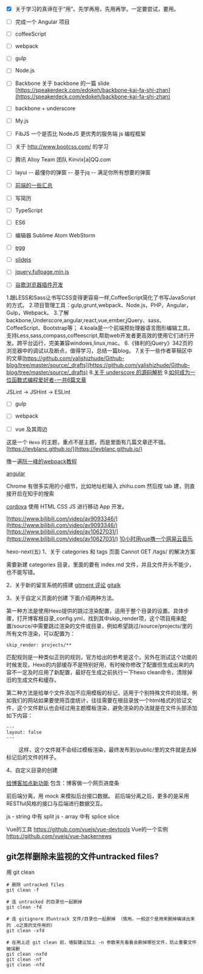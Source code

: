 - [x] 关于学习的真谛在于“用”。先学再用，先用再学。一定要尝试，要用。
- [ ] 完成一个 Angular 项目
- [ ] coffeeScript
- [ ] webpack
- [ ] gulp
- [ ] Node.js
- [ ] Backbone
关于 backbone 的一篇 slide [https://speakerdeck.com/edokeh/backbone-kai-fa-shi-zhan](https://speakerdeck.com/edokeh/backbone-kai-fa-shi-zhan)
- [ ] backbone + underscore
- [ ] My.js
- [ ] FibJS 一个是否比 NodeJS 更优秀的服务端 js 编程框架
- [ ] 关于 http://www.bootcss.com/ 的学习
- [ ] 腾讯 Alloy Team 团队 Kinvix[a]QQ.com
- [ ] layui -- 最懂你的弹窗 -- 基于jq -- 满足你所有想要的弹窗
- [ ] [前端的一些汇总](https://github.com/helloqingfeng)
- [ ] 写简历
- [ ] TypeScript
- [ ] ES6
- [ ] 编辑器 Sublime Atom WebStorm
- [ ] [egg](https://egghead.io/)
- [ ] [slidejs](http://slidesjs.com/)
- [ ] [jquery.fullpage.min.js](http://www.dowebok.com/demo/2014/77/)
- [ ] [谷歌浏览器插件开发](http://open.chrome.360.cn/extension_dev/overview.html)


1.跟LESS和Sass让书写CSS变得更容易一样,CoffeeScript简化了书写JavaScript的方式。
2.项目管理工具：gulp,grunt,webpack、Node.js，PHP，Angular，Gulp，Webpack。
3.了解backbone,Underscore,angular,react,vue,ember,jQuery、sass、CoffeeScript、Bootstrap等；
4.koala是一个前端预处理器语言图形编辑工具，支持Less,sass,compass,coffeescript,帮助web开发者更高效的使用它们进行开发。跨平台运行，完美兼容windows,linux,mac。
6.《锋利的jQuery》342页的浏览器中的调试以及断点，值得学习，总结一篇blog。
7.关于一些作者草稿区中的文章[https://github.com/yalishizhude/Github-blog/tree/master/source/_drafts](https://github.com/yalishizhude/Github-blog/tree/master/source/_drafts)
8.[关于 underscore 的源码解析](http://www.cnblogs.com/shytong/p/5901753.html)
9.[如何成为一位函数式编程爱好者-一共6篇文章](http://www.w3cplus.com/javascript/so-you-want-to-be-a-functional-programmer-part-2.html)

JSLint -> JSHint -> ESLint

- [ ] gulp
- [ ] webpack
- [ ] vue 及其周边



这是一个 `Hexo` 的主题，重点不是主题，而是里面有几篇文章还不错。
[https://levblanc.github.io/](https://levblanc.github.io/)


撸一遍[阮一峰的webpack教程](https://github.com/ruanyf/webpack-demos)

[angular](http://v.youku.com/v_show/id_XMTcwMzAxNzA1Mg==.html?f=28019830&spm=a2hzp.8244740.0.0)


Chrome 有很多实用的小细节，比如地址栏输入 zhihu.com 然后按 tab 建，则直接开启在知乎的搜索


[cordova](http://cordova.axuer.com/#getstarted) 使用 HTML CSS JS 进行移动 App 开发。


[https://www.bilibili.com/video/av9093346/](https://www.bilibili.com/video/av9093346/)
[https://www.bilibili.com/video/av10627031/](https://www.bilibili.com/video/av10627031/)
[10小时用vue撸一个网易云音乐](https://www.bilibili.com/video/av10956598/)




hexo-next(五) 
1、关于 categories 和 tags 页面 Cannot GET /tags/ 的解决方案

需要新建 categories 目录，里面的要有 index.md 文件，并且文件开头不能少，也不能写错。

2、关于新的留言系统的搭建
[gitment 评论](https://github.com/imsun/gitment)
[gitalk](https://github.com/gitalk/gitalk)

3、关于自定义页面的创建
下面介绍两种方法。

第一种方法是使用Hexo提供的跳过渲染配置，适用于整个目录的设置。具体步骤，打开博客根目录_config.yml，找到其中skip_render项，这个项目用来配置/source/中需要跳过渲染的文件或目录，例如希望跳过/source/projects/里的所有文件渲染，可以配置为：
```
skip_render: projects/**
```

匹配规则是一种类似正则的规则，官方给出的参考是这个。另外在测试这个功能的时候发现，Hexo的内部缓存不是特别好用，有时候你修改了配置但生成出来的内容不一定及时应用了新配置，最好在生成之前执行一下hexo clean命令，清除掉旧的生成文件和缓存。

第二种方法是给单个文件添加不应用模板的标记，适用于个别特殊文件的处理。例如我们的网站如果要使用百度统计，往往需要在根目录放一个html格式的验证文件，这个文件默认也会经过用主题模板渲染，避免渲染的办法就是在文件头部添加如下内容：

```
---
layout: false
---
```
　　
这样，这个文件就不会经过模板渲染，最终发布到/public/里的文件就是去掉标记后的文件的样子。

4、自定义目录的创建

[给博客加点新功能](http://blog.csdn.net/qq_33699981/article/details/72716951)
包含：博客做一个网页进度条




前后端分离，用 mock 来模拟后台接口数据。
前后端分离之后，更多的是采用RESTful风格的接口与后端进行数据交互。




js - string 中有 split
js - array 中有 splice slice


Vue的工具 https://github.com/vuejs/vue-devtools
Vue的一个实例 https://github.com/vuejs/vue-hackernews



## git怎样删除未监视的文件untracked files?
用 git clean
```
# 删除 untracked files
git clean -f
 
# 连 untracked 的目录也一起删掉
git clean -fd
 
# 连 gitignore 的untrack 文件/目录也一起删掉 （慎用，一般这个是用来删掉编译出来的 .o之类的文件用的）
git clean -xfd
 
# 在用上述 git clean 前，墙裂建议加上 -n 参数来先看看会删掉哪些文件，防止重要文件被误删
git clean -nxfd
git clean -nf
git clean -nfd
```


